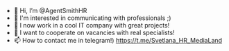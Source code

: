 - 👋 Hi, I’m @AgentSmithHR
- 👀 I'm interested in communicating with professionals ;)
- 🌱 I now work in a cool IT company with great projects!
- 💞️ I want to cooperate on vacancies with real specialists!
- 📫 How to contact me in telegram!) https://t.me/Svetlana_HR_MediaLand

<!---
AgentSmithHR/AgentSmithHR is a ✨ special ✨ repository because its `README.md` (this file) appears on your GitHub profile.
You can click the Preview link to take a look at your changes.
--->
